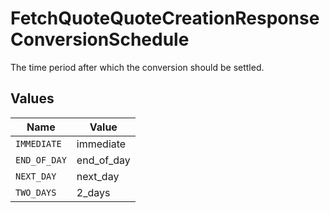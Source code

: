 # FetchQuoteQuoteCreationResponseConversionSchedule

The time period after which the conversion should be settled.


## Values

| Name         | Value        |
| ------------ | ------------ |
| `IMMEDIATE`  | immediate    |
| `END_OF_DAY` | end_of_day   |
| `NEXT_DAY`   | next_day     |
| `TWO_DAYS`   | 2_days       |